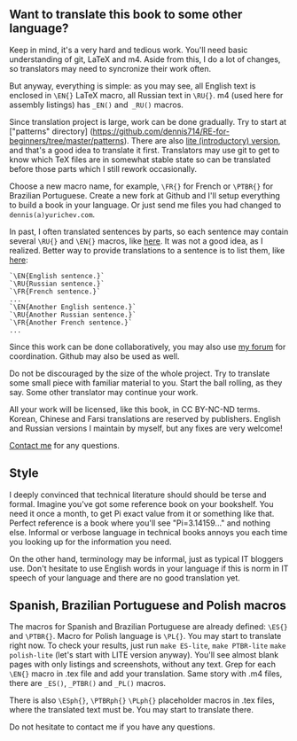 Want to translate this book to some other language?
---------------------------------------------------

Keep in mind, it's a very hard and tedious work.
You'll need basic understanding of git, LaTeX and m4.
Aside from this, I do a lot of changes, so translators may need to syncronize their
work often.

But anyway, everything is simple: as you may see, all English text is enclosed in `\EN{}` 
LaTeX macro, all Russian text in `\RU{}`.
m4 (used here for assembly listings) has `_EN()` and` _RU()` macros.

Since translation project is large, work can be done gradually.
Try to start at ["patterns" directory] 
(https://github.com/dennis714/RE-for-beginners/tree/master/patterns).
There are also [lite (introductory) version](http://beginners.re/#lite), and that's a good idea to translate it first.
Translators may use git to get to know which TeX files are in somewhat stable state so can be 
translated before those parts which I still rework occasionally.

Choose a new macro name, for example, `\FR{}` for French or `\PTBR{}` for Brazilian Portuguese.
Create a new fork at Github and I'll setup everything to build a book in your language.
Or just send me files you had changed to `dennis(a)yurichev.com`.

In past, I often translated sentences by parts, so each sentence may contain several 
`\RU{}` and `\EN{}` macros, like [here](https://github.com/dennis714/RE-for-beginners/blob/b06840982e0c50c661b4327cbf5e32784cfe5b51/patterns/03_printf/x86/x86.tex#L98).
It was not a good idea, as I realized.
Better way to provide translations to a sentence is to list them, like [here](https://github.com/dennis714/RE-for-beginners/blob/06c668a6c57546239cc9dfa7f8c9cb24b5ab258c/patterns/00_ret/main.tex#L44):

    `\EN{English sentence.}`
    `\RU{Russian sentence.}`
    `\FR{French sentence.}`
    ...
    `\EN{Another English sentence.}`
    `\RU{Another Russian sentence.}`
    `\FR{Another French sentence.}`
    ...

Since this work can be done collaboratively, you may also use [my forum](http://forum.yurichev.com/viewforum.php?f=6) for coordination.
Github may also be used as well.

Do not be discouraged by the size of the whole project. 
Try to translate some small piece with familiar material to you.
Start the ball rolling, as they say. Some other translator may continue your work.

All your work will be licensed, like this book, in CC BY-NC-ND terms.
Korean, Chinese and Farsi translations are reserved by publishers.
English and Russian versions I maintain by myself, but any fixes are very welcome!

[Contact me](http://yurichev.com/contacts.html) for any questions.

Style
-----

I deeply convinced that technical literature should should be terse and formal.
Imagine you've got some reference book on your bookshelf.
You need it once a month, to get Pi exact value from it or something like that.
Perfect reference is a book where you'll see "Pi=3.14159..." and nothing else.
Informal or verbose language in technical books annoys you each time you looking up for the information you need.

On the other hand, terminology may be informal, just as typical IT bloggers use.
Don't hesitate to use English words in your language if this is norm in IT speech of your language and there are no good translation yet.

Spanish, Brazilian Portuguese and Polish macros
-----------------------------------------------

The macros for Spanish and Brazilian Portuguese are already defined: `\ES{}` and `\PTBR{}`.
Macro for Polish language is `\PL{}`.
You may start to translate right now.
To check your results, just run `make ES-lite`, `make PTBR-lite` `make polish-lite` (let's start with LITE version anyway).
You'll see almost blank pages with only listings and screenshots, without any text.
Grep for each `\EN{}` macro in .tex file and add your translation.
Same story with .m4 files, there are `_ES()`, `_PTBR()` and `_PL()` macros.

There is also `\ESph{}`, `\PTBRph{}` `\PLph{}` placeholder macros in .tex files, where the translated text must be.
You may start to translate there.

Do not hesitate to contact me if you have any questions.


